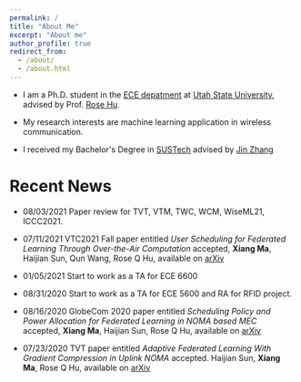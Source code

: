 ```yaml
---
permalink: /
title: "About Me"
excerpt: "About me"
author_profile: true
redirect_from: 
  - /about/
  - /about.html
---
```



* I am a Ph.D. student in the [ECE depatment](https://engineering.usu.edu/ece/) at [Utah State University](https://www.usu.edu/), advised by Prof. [Rose Hu](https://engineering.usu.edu/ece/people/faculty/hu-rose).
* My research interests are machine learning application in wireless communication.

* I received my Bachelor's Degree in [SUSTech](https://www.sustech.edu.cn/en/) advised by [Jin Zhang](http://faculty.sustech.edu.cn/zhangj4/en/)

# Recent News

* 08/03/2021 Paper review for TVT, VTM, TWC, WCM, WiseML21, ICCC2021.

* 07/11/2021 VTC2021 Fall paper entitled *User Scheduling for Federated Learning Through Over-the-Air Computation* accepted, **Xiang Ma**, Haijian Sun, Qun Wang, Rose Q Hu, available on [arXiv](https://arxiv.org/abs/2108.02891)

* 01/05/2021 Start to work as a TA for ECE 6600

* 08/31/2020 Start to work as a TA for ECE 5600 and RA for RFID project.

* 08/16/2020 GlobeCom 2020 paper entitled *Scheduling Policy and Power Allocation for Federated Learning in NOMA based MEC* accepted, **Xiang Ma**, Haijian Sun, Rose Q Hu, available on [arXiv](https://arxiv.org/abs/2006.13044)

* 07/23/2020 TVT paper entitled *Adaptive Federated Learning With Gradient Compression in Uplink NOMA* accepted. Haijian Sun, **Xiang Ma**, Rose Q Hu, available on [arXiv](https://arxiv.org/abs/2003.01344)

